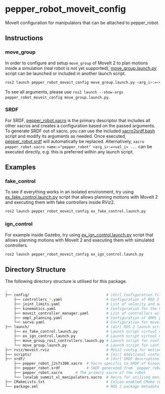 # pepper_robot_moveit_config

MoveIt configuration for manipulators that can be attached to pepper_robot.

## Instructions

### move_group

In order to configure and setup `move_group` of MoveIt 2 to plan motions inside a simulation (real robot is not yet supported), [move_group.launch.py](./launch/move_group.launch.py) script can be launched or included in another launch script.

```bash
ros2 launch pepper_robot_moveit_config move_group.launch.py <arg_i>:=<val_i>
```

To see all arguments, please use `ros2 launch --show-args pepper_robot_moveit_config move_group.launch.py`.

### SRDF

For SRDF, [pepper_robot.xacro](./srdf/pepper_robot.xacro) is the primary descriptor that includes all other xacros and creates a configuration based on the passed arguments. To generate SRDF out of xacro, you can use the included [xacro2srdf.bash](./scripts/xacro2srdf.bash) script and modify its arguments as needed. Once executed, [pepper_robot.srdf](./srdf/pepper_robot.srdf) will automatically be replaced. Alternatively, `xacro pepper_robot.xacro name:="pepper_robot" <arg_i>:=<val_i> ...` can be executed directly, e.g. this is preferred within any launch script.

## Examples

### fake_control

To see if everything works in an isolated environment, try using [ex_fake_control.launch.py](./launch/ex_fake_control.launch.py) script that allows planning motions with MoveIt 2 and executing them with fake controllers inside RViz2.

```bash
ros2 launch pepper_robot_moveit_config ex_fake_control.launch.py
```

### ign_control

For example inside Gazebo, try using [ex_ign_control.launch.py](./launch/ex_ign_control.launch.py) script that allows planning motions with MoveIt 2 and executing them with simulated controllers.

```bash
ros2 launch pepper_robot_moveit_config ex_ign_control.launch.py
```

## Directory Structure

The following directory structure is utilised for this package.

```bash
.
├── config/                                   # [dir] Configuration files for MoveIt 2
    ├── controllers_*.yaml                    # Configuration of ROS 2 controllers for different command interfaces
    ├── joint_limits.yaml                     # List of velocity and acceleration joint limits
    ├── kinematics.yaml                       # Configuration for the kinematic solver
    ├── moveit_controller_manager.yaml        # List of controllers with their type and action namespace for use with MoveIt 2
    ├── ompl_planning.yaml                    # Configuration of OMPL planning and specific planners
    └── servo.yaml                            # Configuration for moveit_servo
├── launch/                                   # [dir] ROS 2 launch scripts
    ├── ex_fake_control.launch.py             # Launch script virtual motion planning and execution inside RViz2
    ├── ex_ign_control.launch.py              # Launch script virtual motion planning and execution inside Gazebo
    ├── move_group_ros1_controllers.launch.py # Launch script for configuring and setting up move_group of MoveIt 2 using on-board ROS 1 controllers
    └── move_group.launch.py                  # Launch script for configuring and setting up move_group of MoveIt 2
├── rviz/moveit.rviz                          # RViz2 config for motion planning with MoveIt 2
├── scripts/                                  # [dir] Additional useful scripts
├── srdf/                                     # [dir] SRDF description (xacros)
    ├── pepper_robot_j2s7s300.xacro  # Xacro specific to SRDF of Kinova j2s7s300 manipulator
    ├── pepper_robot.srdf            # SRDF generated from `pepper_robot.xacro`
    ├── pepper_robot.xacro      # The primary xacro of the robot
    └── lunalab_summit_xl_manipulators.xacro  # Xacro for utilised manipulators
├── CMakeLists.txt                            # Colcon-enabled CMake recipe
└── package.xml                               # ROS 2 package metadata
```
